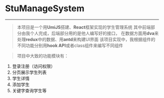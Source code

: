 # StuManageSystem
---
> 本项目是一个用**UmiJS**搭建、**React**框架实现的学生管理系统
> 其中前端部分由我个人完成，后端部分用的是他人编写好的接口，
> 在数据方面用**dva**来处理**redux**中的数据、用**antd**来构建UI界面
> 该项目实现中，我根据组件的不同功能分别用**hook API**或者class组件来编写不同组件

> 项目中大致的功能模块有：
1. 登录注册（访问权限）
2. 分页展示学生列表
3. 学生详情
4. 添加学生
5. 关键字查询学生等
